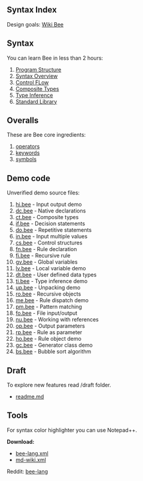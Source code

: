 ## Syntax Index

Design goals: [Wiki Bee](https://github.com/sage-code/bee/wiki)

## Syntax

You can learn Bee in less than 2 hours:

1. [Program Structure](structure.md)
1. [Syntax Overview](overview.md)
1. [Control FLow](control.md)
1. [Composite Types](composite.md)
1. [Type Inference](inference.md)
1. [Standard Library](standard.md)

## Overalls

These are Bee core ingredients:

1. [operators](operators.md)
1. [keywords](keywords.md)
1. [symbols](symbols.md)

## Demo code

Unverified demo source files:

1. [hi.bee](../demo/hi.bee) - Input output demo
1. [dc.bee](../demo/dc.bee) - Native declarations
1. [ct.bee](../demo/ct.bee) - Composite types
1. [if.bee](../demo/if.bee) - Decision statements
1. [do.bee](../demo/do.bee) - Repetitive statements
1. [in.bee](../demo/in.bee) - Input multiple values
1. [cs.bee](../demo/cs.bee) - Control structures
1. [fn.bee](../demo/fn.bee) - Rule declaration
1. [fi.bee](../demo/fi.bee) - Recursive rule
1. [gv.bee](../demo/gv.bee) - Global variables
1. [lv.bee](../demo/lv.bee) - Local variable demo
1. [dt.bee](../demo/dt.bee) - User defined data types
1. [ti.bee](../demo/ti.bee) - Type inference demo
1. [up.bee](../demo/up.bee) - Unpacking demo
1. [ro.bee](../demo/ro.bee) - Recursive objects
1. [me.bee](../demo/me.bee) - Rule dispatch demo
1. [pm.bee](../demo/pm.bee) - Pattern matching
1. [fo.bee](../demo/fo.bee) - File input/output
1. [nu.bee](../demo/nu.bee) - Working with references
1. [op.bee](../demo/op.bee) - Output parameters
1. [rp.bee](../demo/ro.bee) - Rule as parameter
1. [ho.bee](../demo/ho.bee) - Rule object demo
1. [gc.bee](../demo/gc.bee) - Generator class demo
1. [bs.bee](../demo/bs.bee) - Bubble sort algorithm

## Draft
To explore new features read /draft folder.    

* [readme.md](../draft/readme.md)

## Tools

For syntax color highlighter you can use Notepad++.

**Download:**
 
* [bee-lang.xml](../tools/bee-lang.xml)
* [md-wiki.xml](../tools/md-wiki.xml)

Reddit: [bee-lang](https://www.reddit.com/r/bee_lang/)